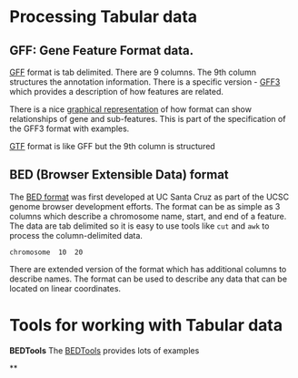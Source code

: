 # Processing Tabular data


## GFF: Gene Feature Format data.

[GFF](https://genome.ucsc.edu/FAQ/FAQformat.html#format3) format is tab delimited. There are 9 columns. The 9th column structures the annotation information. There is a specific version - [GFF3](http://gmod.org/wiki/GFF3) which provides a description of how features are related.

There is a nice [graphical representation](https://github.com/The-Sequence-Ontology/Specifications/blob/master/gff3.md) of how format can show relationships of gene and sub-features. This is part of the specification of the GFF3 format with examples.

[GTF](https://genome.ucsc.edu/FAQ/FAQformat.html#format4) format is like GFF but the 9th column is structured

## BED (Browser Extensible Data) format

The [BED format](https://genome.ucsc.edu/FAQ/FAQformat.html#format1) was first developed at UC Santa Cruz as part of the UCSC genome browser development efforts.  The format can be as simple as 3 columns which describe a chromosome name, start, and end of a feature.  The data are tab delimited so it is easy to use tools like `cut` and `awk` to process the column-delimited data.

```
chromosome  10  20
```

There are extended version of the format which has additional columns to describe names. The format can be used to describe any data that can be located on linear coordinates.


# Tools for working with Tabular data

**BEDTools** The [BEDTools](https://bedtools.readthedocs.io/en/latest/) provides lots of examples

**
